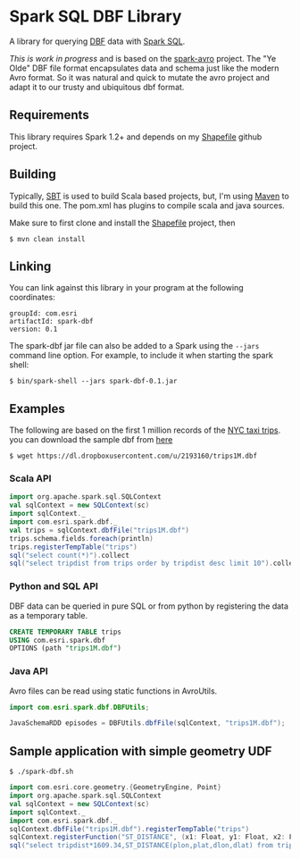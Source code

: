 # Spark SQL DBF Library

A library for querying [DBF](http://www.digitalpreservation.gov/formats/fdd/fdd000325.shtml) data with [Spark SQL](http://spark.apache.org/docs/latest/sql-programming-guide.html).

*This is work in progress* and is based on the [spark-avro](https://github.com/databricks/spark-avro) project.
The "Ye Olde" DBF file format encapsulates data and schema just like the modern Avro format. So it was natural and
quick to mutate the avro project and adapt it to our trusty and ubiquitous dbf format.

## Requirements
This library requires Spark 1.2+ and depends on my [Shapefile](https://github.com/mraad/Shapefile) github project.

## Building
Typically, [SBT](http://www.scala-sbt.org/) is used to build Scala based projects, but, I'm using [Maven](http://maven.apache.org/) to build this one.
The pom.xml has plugins to compile scala and java sources.

Make sure to first clone and install the [Shapefile](https://github.com/mraad/Shapefile) project, then

```
$ mvn clean install
```

## Linking
You can link against this library in your program at the following coordinates:

```
groupId: com.esri
artifactId: spark-dbf
version: 0.1
```

The spark-dbf jar file can also be added to a Spark using the `--jars` command line option.
For example, to include it when starting the spark shell:

```
$ bin/spark-shell --jars spark-dbf-0.1.jar
```

## Examples

The following are based on the first 1 million records of the [NYC taxi trips](http://chriswhong.com/).
you can download the sample dbf from [here](https://dl.dropboxusercontent.com/u/2193160/trips1M.dbf)


```
$ wget https://dl.dropboxusercontent.com/u/2193160/trips1M.dbf
```

### Scala API

```scala
import org.apache.spark.sql.SQLContext
val sqlContext = new SQLContext(sc)
import sqlContext._
import com.esri.spark.dbf._
val trips = sqlContext.dbfFile("trips1M.dbf")
trips.schema.fields.foreach(println)
trips.registerTempTable("trips")
sql("select count(*)").collect
sql("select tripdist from trips order by tripdist desc limit 10").collect

```

### Python and SQL API
DBF data can be queried in pure SQL or from python by registering the data as a temporary table.


```sql
CREATE TEMPORARY TABLE trips
USING com.esri.spark.dbf
OPTIONS (path "trips1M.dbf")
```

### Java API
Avro files can be read using static functions in AvroUtils.


```java
import com.esri.spark.dbf.DBFUtils;

JavaSchemaRDD episodes = DBFUtils.dbfFile(sqlContext, "trips1M.dbf");
```

## Sample application with simple geometry UDF

```shell
$ ./spark-dbf.sh
```

```scala
import com.esri.core.geometry.{GeometryEngine, Point}
import org.apache.spark.sql.SQLContext
val sqlContext = new SQLContext(sc)
import sqlContext._
import com.esri.spark.dbf._
sqlContext.dbfFile("trips1M.dbf").registerTempTable("trips")
sqlContext.registerFunction("ST_DISTANCE", (x1: Float, y1: Float, x2: Float, y2: Float) => GeometryEngine.geodesicDistanceOnWGS84(new Point(x1, y1), new Point(x2, y2)))
sql("select tripdist*1609.34,ST_DISTANCE(plon,plat,dlon,dlat) from trips limit 20").foreach(println)
```
